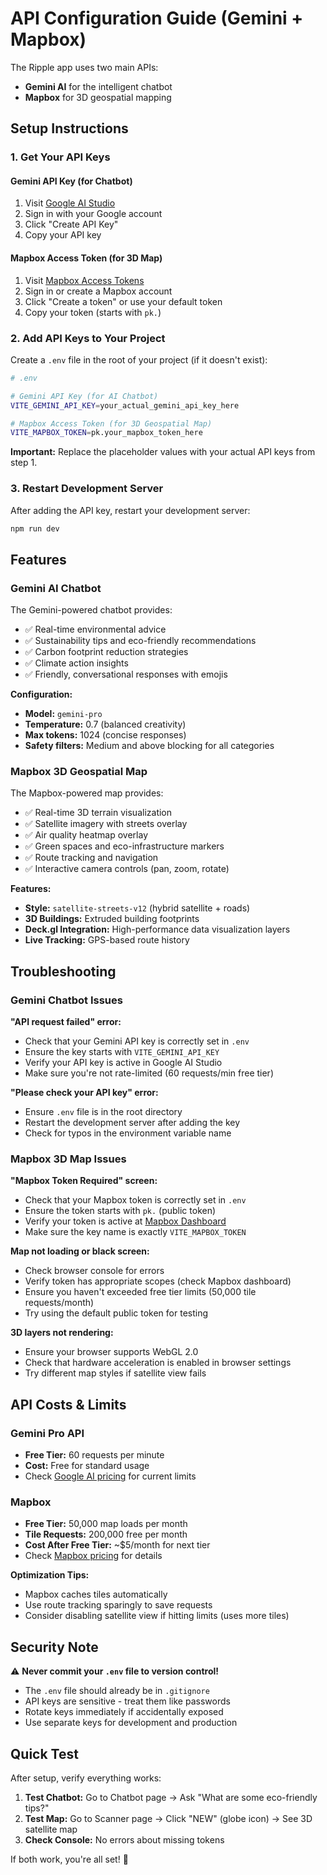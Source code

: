 # API Configuration Guide (Gemini + Mapbox)

The Ripple app uses two main APIs:
- **Gemini AI** for the intelligent chatbot
- **Mapbox** for 3D geospatial mapping

## Setup Instructions

### 1. Get Your API Keys

#### Gemini API Key (for Chatbot)
1. Visit [Google AI Studio](https://makersuite.google.com/app/apikey)
2. Sign in with your Google account
3. Click "Create API Key"
4. Copy your API key

#### Mapbox Access Token (for 3D Map)
1. Visit [Mapbox Access Tokens](https://account.mapbox.com/access-tokens/)
2. Sign in or create a Mapbox account
3. Click "Create a token" or use your default token
4. Copy your token (starts with `pk.`)

### 2. Add API Keys to Your Project

Create a `.env` file in the root of your project (if it doesn't exist):

```bash
# .env

# Gemini API Key (for AI Chatbot)
VITE_GEMINI_API_KEY=your_actual_gemini_api_key_here

# Mapbox Access Token (for 3D Geospatial Map)
VITE_MAPBOX_TOKEN=pk.your_mapbox_token_here
```

**Important:** Replace the placeholder values with your actual API keys from step 1.

### 3. Restart Development Server

After adding the API key, restart your development server:

```bash
npm run dev
```

## Features

### Gemini AI Chatbot
The Gemini-powered chatbot provides:
- ✅ Real-time environmental advice
- ✅ Sustainability tips and eco-friendly recommendations
- ✅ Carbon footprint reduction strategies
- ✅ Climate action insights
- ✅ Friendly, conversational responses with emojis

**Configuration:**
- **Model:** `gemini-pro`
- **Temperature:** 0.7 (balanced creativity)
- **Max tokens:** 1024 (concise responses)
- **Safety filters:** Medium and above blocking for all categories

### Mapbox 3D Geospatial Map
The Mapbox-powered map provides:
- ✅ Real-time 3D terrain visualization
- ✅ Satellite imagery with streets overlay
- ✅ Air quality heatmap overlay
- ✅ Green spaces and eco-infrastructure markers
- ✅ Route tracking and navigation
- ✅ Interactive camera controls (pan, zoom, rotate)

**Features:**
- **Style:** `satellite-streets-v12` (hybrid satellite + roads)
- **3D Buildings:** Extruded building footprints
- **Deck.gl Integration:** High-performance data visualization layers
- **Live Tracking:** GPS-based route history

## Troubleshooting

### Gemini Chatbot Issues

**"API request failed" error:**
- Check that your Gemini API key is correctly set in `.env`
- Ensure the key starts with `VITE_GEMINI_API_KEY`
- Verify your API key is active in Google AI Studio
- Make sure you're not rate-limited (60 requests/min free tier)

**"Please check your API key" error:**
- Ensure `.env` file is in the root directory
- Restart the development server after adding the key
- Check for typos in the environment variable name

### Mapbox 3D Map Issues

**"Mapbox Token Required" screen:**
- Check that your Mapbox token is correctly set in `.env`
- Ensure the token starts with `pk.` (public token)
- Verify your token is active at [Mapbox Dashboard](https://account.mapbox.com/)
- Make sure the key name is exactly `VITE_MAPBOX_TOKEN`

**Map not loading or black screen:**
- Check browser console for errors
- Verify token has appropriate scopes (check Mapbox dashboard)
- Ensure you haven't exceeded free tier limits (50,000 tile requests/month)
- Try using the default public token for testing

**3D layers not rendering:**
- Ensure your browser supports WebGL 2.0
- Check that hardware acceleration is enabled in browser settings
- Try different map styles if satellite view fails

## API Costs & Limits

### Gemini Pro API
- **Free Tier:** 60 requests per minute
- **Cost:** Free for standard usage
- Check [Google AI pricing](https://ai.google.dev/pricing) for current limits

### Mapbox
- **Free Tier:** 50,000 map loads per month
- **Tile Requests:** 200,000 free per month
- **Cost After Free Tier:** ~$5/month for next tier
- Check [Mapbox pricing](https://www.mapbox.com/pricing) for details

**Optimization Tips:**
- Mapbox caches tiles automatically
- Use route tracking sparingly to save requests
- Consider disabling satellite view if hitting limits (uses more tiles)

## Security Note

⚠️ **Never commit your `.env` file to version control!** 

- The `.env` file should already be in `.gitignore`
- API keys are sensitive - treat them like passwords
- Rotate keys immediately if accidentally exposed
- Use separate keys for development and production

## Quick Test

After setup, verify everything works:

1. **Test Chatbot:** Go to Chatbot page → Ask "What are some eco-friendly tips?"
2. **Test Map:** Go to Scanner page → Click "NEW" (globe icon) → See 3D satellite map
3. **Check Console:** No errors about missing tokens

If both work, you're all set! 🎉

